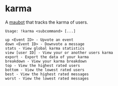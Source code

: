 # karma
A [maubot](https://github.com/maubot/maubot) that tracks the karma of users.

```
Usage: !karma <subcommand> [...]

up <Event ID> - Upvote an event
down <Event ID> - Downvote a message
stats - View global karma statistics
view [user ID] - View your or another users karma
export - Export the data of your karma
breakdown - View your karma breakdown
top - View the highest rated users
bottom - View the lowest rated users
best - View the highest rated messages
worst - View the lowest rated messages
```
